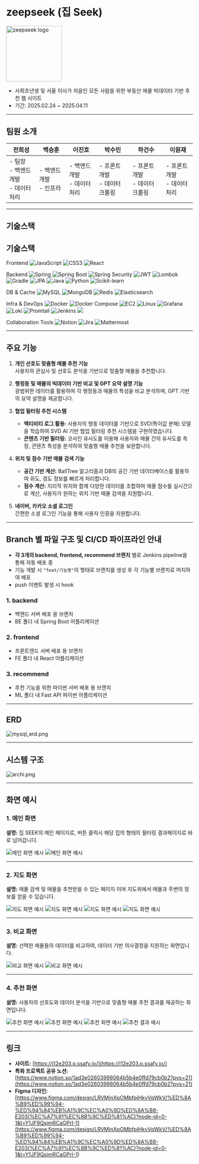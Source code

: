 # zeepseek (집 Seek)

<img src="zeepseek_logo.png" alt="zeepseek logo" width="150"/>

- 사회초년생 및 서울 이사가 처음인 모든 사람을 위한 부동산 매물 빅데이터 기반 추천 웹 사이트
- 기간: 2025.02.24 ~ 2025.04.11

---

## 팀원 소개

| **전희성**                               | **백승훈**                | **이진호**                     | **박수민**                       | **하건수**                       | **이원재**                     |
| ---------------------------------------- | ------------------------- | ------------------------------ | -------------------------------- | -------------------------------- | ------------------------------ |
| - 팀장<br>- 백엔드 개발<br>- 데이터 처리 | - 백엔드 개발<br>- 인프라 | - 백엔드 개발<br>- 데이터 처리 | - 프론트 개발<br>- 데이터 크롤링 | - 프론트 개발<br>- 데이터 크롤링 | - 프론트 개발<br>- 데이터 처리 |

---

## 기술스택

## 기술스택

Frontend
<img src="https://img.shields.io/badge/JavaScript-ES6-F7DF1E?style=for-the-badge&logo=JavaScript&logoColor=white" alt="JavaScript"> <img src="https://img.shields.io/badge/CSS3-1572B6?style=for-the-badge&logo=CSS3&logoColor=white" alt="CSS3"> <img src="https://img.shields.io/badge/React-61DAFB?style=for-the-badge&logo=react&logoColor=black" alt="React">

Backend
<img src="https://img.shields.io/badge/Spring-6DB33F?style=for-the-badge&logo=spring&logoColor=white" alt="Spring"> <img src="https://img.shields.io/badge/Spring_Boot-6DB33F?style=for-the-badge&logo=spring-boot&logoColor=white" alt="Spring Boot"> <img src="https://img.shields.io/badge/Spring_Security-6DB33F?style=for-the-badge&logo=spring-security&logoColor=white" alt="Spring Security"> <img src="https://img.shields.io/badge/JWT-000000?style=for-the-badge&logo=json-web-tokens&logoColor=white" alt="JWT"> <img src="https://img.shields.io/badge/Lombok-FF0000?style=for-the-badge&logo=lombok&logoColor=white" alt="Lombok"> <img src="https://img.shields.io/badge/Gradle-02303A?style=for-the-badge&logo=gradle&logoColor=white" alt="Gradle"> <img src="https://img.shields.io/badge/JPA-59666C?style=for-the-badge&logo=hibernate&logoColor=white" alt="JPA"> <img src="https://img.shields.io/badge/Java-007396?style=for-the-badge&logo=openjdk&logoColor=white" alt="Java"> <img src="https://img.shields.io/badge/Python-3776AB?style=for-the-badge&logo=python&logoColor=white" alt="Python"> <img src="https://img.shields.io/badge/Scikit--learn-F7931E?style=for-the-badge&logo=scikit-learn&logoColor=white" alt="Scikit-learn">

DB & Cache
<img src="https://img.shields.io/badge/MySQL-4479A1?style=for-the-badge&logo=mysql&logoColor=white" alt="MySQL"> <img src="https://img.shields.io/badge/MongoDB-47A248?style=for-the-badge&logo=mongodb&logoColor=white" alt="MongoDB"> <img src="https://img.shields.io/badge/Redis-DC382D?style=for-the-badge&logo=redis&logoColor=white" alt="Redis"> <img src="https://img.shields.io/badge/Elasticsearch-005571?style=for-the-badge&logo=elasticsearch&logoColor=white" alt="Elasticsearch">

Infra & DevOps
<img src="https://img.shields.io/badge/Docker-2496ED?style=for-the-badge&logo=docker&logoColor=white" alt="Docker"> <img src="https://img.shields.io/badge/Docker_Compose-2496ED?style=for-the-badge&logo=docker&logoColor=white" alt="Docker Compose"> <img src="https://img.shields.io/badge/EC2-FF9900?style=for-the-badge&logo=amazon-ec2&logoColor=white" alt="EC2"> <img src="https://img.shields.io/badge/Linux-FCC624?style=for-the-badge&logo=linux&logoColor=black" alt="Linux"> <img src="https://img.shields.io/badge/Grafana-F46800?style=for-the-badge&logo=grafana&logoColor=white" alt="Grafana"> <img src="https://img.shields.io/badge/Loki-F46800?style=for-the-badge&logo=grafana&logoColor=white" alt="Loki"> <img src="https://img.shields.io/badge/Promtail-F46800?style=for-the-badge&logo=grafana&logoColor=white" alt="Promtail"> <img src="https://img.shields.io/badge/Jenkins-D24939?style=for-the-badge&logo=jenkins&logoColor=white" alt="Jenkins"> <img src="https://img.shields.io/badge/Kibana-005571?style=for-the-badge&logo=elasticsearch&logoColor=white">

Collaboration Tools
<img src="https://img.shields.io/badge/Notion-000000?style=for-the-badge&logo=notion&logoColor=white" alt="Notion"> <img src="https://img.shields.io/badge/Jira-0052CC?style=for-the-badge&logo=jira&logoColor=white" alt="Jira"> <img src="https://img.shields.io/badge/Mattermost-0058CC?style=for-the-badge&logo=mattermost&logoColor=white" alt="Mattermost">

---

## 주요 기능

1. **개인 선호도 맞춤형 매물 추천 기능**  
   사용자의 관심사 및 선호도 분석을 기반으로 맞춤형 매물을 추천합니다.

2. **행정동 및 매물의 빅데이터 기반 비교 및 GPT 요약 설명 기능**  
   광범위한 데이터를 활용하여 각 행정동과 매물의 특성을 비교 분석하며, GPT 기반의 요약 설명을 제공합니다.

3. **협업 필터링 추천 시스템**

   - **액티비티 로그 활용:** 사용자의 행동 데이터를 기반으로 SVD(특이값 분해) 모델을 학습하여 SVD AI 기반 협업 필터링 추천 시스템을 구현하였습니다.
   - **콘텐츠 기반 필터링:** 코사인 유사도를 이용해 사용자와 매물 간의 유사도를 측정, 콘텐츠 특성을 분석하여 맞춤형 매물 추천을 보완합니다.

4. **위치 및 점수 기반 매물 검색 기능**

   - **공간 기반 계산:** BallTree 알고리즘과 DB의 공간 기반 데이터베이스를 활용하여 위도, 경도 정보를 빠르게 처리합니다.
   - **점수 계산:** 지리적 위치와 함께 다양한 데이터를 조합하여 매물 점수를 실시간으로 계산, 사용자가 원하는 위치 기반 매물 검색을 지원합니다.

5. **네이버, 카카오 소셜 로그인**  
   간편한 소셜 로그인 기능을 통해 사용자 인증을 지원합니다.

---

## Branch 별 파일 구조 및 CI/CD 파이프라인 안내

- **각 3개의 backend, frontend, recommend 브랜치** 별로 Jenkins pipeline을 통해 자동 배포 중
- 기능 개발 시 `"feat/기능명"`의 형태로 브랜치를 생성 후 각 기능별 브랜치로 머지하여 배포
- push 이벤트 발생 시 hook

### 1. backend

- 백엔드 서버 배포 용 브랜치
- BE 폴더 내 Spring Boot 어플리케이션

### 2. frontend

- 프론트엔드 서버 배포 용 브랜치
- FE 폴더 내 React 어플리케이션

### 3. recommend

- 추천 기능을 위한 파이썬 서버 배포 용 브랜치
- ML 폴더 내 Fast API 파이썬 어플리케이션

---

## ERD

![mysql_erd.png](mysql_erd.png)

---

## 시스템 구조

![archi.png](archi.png)

---

## 화면 예시

### 1. 메인 화면

**설명:** 집 SEEK의 메인 페이지로, 버튼 클릭시 해당 집의 형태의 필터링 결과페이지로 바로 넘어갑니다.

![메인 화면 예시](main_1.png)
![메인 화면 예시](main_2.png)

---

### 2. 지도 화면

**설명:** 매물 검색 및 매물을 추천받을 수 있는 페이지 이며 지도위에서 매물과 주변의 정보를 얻을 수 있습니다.

![지도 화면 예시](map_2.png)
![지도 화면 예시](map_3.png)
![지도 화면 예시](map_4.png)
![지도 화면 예시](grid_1.png)

---

### 3. 비교 화면

**설명:** 선택한 매물들의 데이터를 비교하여, 데이터 기반 의사결정을 지원하는 화면입니다.

![비교 화면 예시](compare_1.png)
![비교 화면 예시](compare_2.png)

---

### 4. 추천 화면

**설명:** 사용자의 선호도와 데이터 분석을 기반으로 맞춤형 매물 추천 결과를 제공하는 화면입니다.

![추천 화면 예시](recommend_1.png)
![추천 화면 예시](recommend_2.png)
![추천 화면 예시](recommend_3.png)
![추천 결과 예시](recoomend_result_4.png)

---

## 링크

- **사이트:** [https://j12e203.p.ssafy.io/](https://j12e203.p.ssafy.io/)
- **특화 프로젝트 공유 노션:** [https://www.notion.so/1ad3e02603998064b5b4e0ffd79cb0b2?pvs=21](https://www.notion.so/1ad3e02603998064b5b4e0ffd79cb0b2?pvs=21)
- **Figma 디자인:** [https://www.figma.com/design/LRVMjnXpOMbfpjHkvVqWkV/%ED%8A%B9%ED%99%94-%ED%94%84%EB%A1%9C%EC%A0%9D%ED%8A%B8-E203(%EC%A7%91%EC%8B%9C%ED%81%AC)?node-id=0-1&t=Y1JF9QsjmRCaGPrI-1](<https://www.figma.com/design/LRVMjnXpOMbfpjHkvVqWkV/%ED%8A%B9%ED%99%94-%ED%94%84%EB%A1%9C%EC%A0%9D%ED%8A%B8-E203(%EC%A7%91%EC%8B%9C%ED%81%AC)?node-id=0-1&t=Y1JF9QsjmRCaGPrI-1>)
